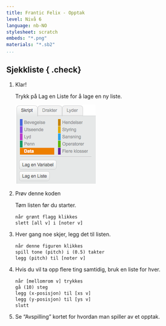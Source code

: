 ```yaml
---
title: Frantic Felix - Opptak
level: Nivå 6
language: nb-NO
stylesheet: scratch
embeds: "*.png"
materials: "*.sb2"
...
```


## Sjekkliste { .check}

1.  Klar!

    Trykk på Lag en Liste for å lage en ny liste.

    ![](variable.png)


2.  Prøv denne koden
 
    Tøm listen før du starter.

    ```scratch
    når grønt flagg klikkes
    slett [all v] i [noter v]
    ```

3.  Hver gang noe skjer, legg det til listen.

    ```scratch
    når denne figuren klikkes
    spill tone (pitch) i (0.5) takter
    legg (pitch) til [noter v]
    ```

4.  Hvis du vil ta opp flere ting samtidig, bruk en liste for hver.

    ```scratch
    når [mellomrom v] trykkes
    gå (10) steg
    legg (x-posisjon) til [xs v]
    legg (y-posisjon) til [ys v]
    slutt
    ```

6. Se “Avspilling” kortet for hvordan man spiller av et opptak.
